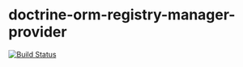 doctrine-orm-registry-manager-provider
======================================

[![Build Status](https://api.travis-ci.org/dominikzogg/doctrine-orm-registry-manager-provider.png?branch=master)](https://travis-ci.org/dominikzogg/doctrine-orm-registry-manager-provider)
